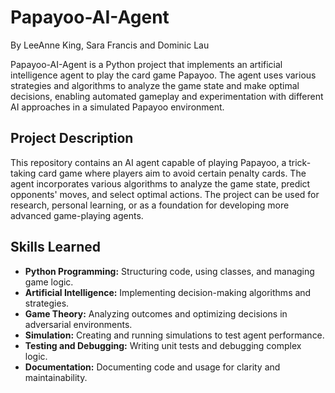 # Papayoo-AI-Agent
By LeeAnne King, Sara Francis and Dominic Lau

Papayoo-AI-Agent is a Python project that implements an artificial intelligence agent to play the card game Papayoo. The agent uses various strategies and algorithms to analyze the game state and make optimal decisions, enabling automated gameplay and experimentation with different AI approaches in a simulated Papayoo environment.

## Project Description

This repository contains an AI agent capable of playing Papayoo, a trick-taking card game where players aim to avoid certain penalty cards. The agent incorporates various algorithms to analyze the game state, predict opponents' moves, and select optimal actions. The project can be used for research, personal learning, or as a foundation for developing more advanced game-playing agents.

## Skills Learned

- **Python Programming:** Structuring code, using classes, and managing game logic.
- **Artificial Intelligence:** Implementing decision-making algorithms and strategies.
- **Game Theory:** Analyzing outcomes and optimizing decisions in adversarial environments.
- **Simulation:** Creating and running simulations to test agent performance.
- **Testing and Debugging:** Writing unit tests and debugging complex logic.
- **Documentation:** Documenting code and usage for clarity and maintainability.

